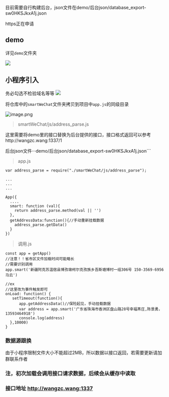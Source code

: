 <!--
 * @Author: wangzhichiao<https://github.com/wzc570738205>
 * @Date: 2020-04-21 14:24:59
 * @LastEditors: wangzhichiao<https://github.com/wzc570738205>
 * @LastEditTime: 2020-05-22 09:16:14
 -->
目前需要自行构建后台，json文件在demo/后台json/database_export-sw0HKSJkxA1j.json

https正在申请
## demo

详见```demo```文件夹

![](https://gitee.com/Wzhichao/img/raw/master/uPic/HiovfR25%20.png) 

## 小程序引入
务必勾选不检验域名等等
![](https://gitee.com/Wzhichao/img/raw/master/uPic/q50LEr14%20.png)

将仓库中的```smartWeChat```文件夹拷贝到项目中```app.js```的同级目录

![image.png](https://gitee.com/Wzhichao/img/raw/master/uPic/P2DFuD45%20.png)

> smartWeChat/js/address_parse.js

这里需要将demo里的接口替换为后台提供的接口，接口格式返回可以参考http://wangzc.wang:1337/1

后台json文件···demo/后台json/database_export-sw0HKSJkxA1j.json```

> app.js
```
var address_parse = require("./smartWeChat/js/address_parse");

...
...
...

App({
  ....
  smart: function (val){
    return address_parse.method(val || '')
  },
  getAddressData:function(){//手动重新挂载数据
    address_parse.getData()
  }
})

```

> 调用.js
```
const app = getApp()
//注意！！省市区文件加载时间可能略长
//需要识别调用  
app.smart('新疆阿克苏温宿县博孜墩柯尔克孜族乡吾斯塘博村一组306号 150-3569-6956 马云')

//ex
//这里改为事件触发即可
onLoad: function() {
   setTimeout(function(){
      app.getAddressData()//保险起见，手动挂载数据
      var address = app.smart('广东省珠海市香洲区盘山路28号幸福茶庄,陈景勇，13593464918')
      console.log(address)
  },10000) 
}

```
### 数据源跟换

由于小程序限制文件大小不能超过2MB，所以数据以接口返回，若需要更新请加群联系作者

### 注，初次加载会调用接口请求数据，后续会从缓存中读取
### 接口地址 http://wangzc.wang:1337
